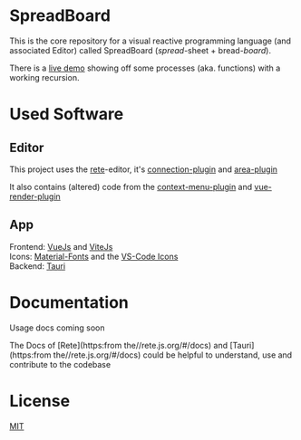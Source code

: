 # SpreadBoard

This is the core repository for a visual reactive programming language (and associated Editor) called SpreadBoard (*spread*-sheet + bread-*board*).

There is a [live demo](https://spreadboard.github.io/spreadBoardCore/dist/) showing off some processes (aka. functions) with a working recursion.

# Used Software
## Editor

This project uses the [rete](https://rete.js.org/)-editor, it's [connection-plugin](https://github.com/retejs/connection-plugin) and [area-plugin](https://github.com/retejs/area-plugin)

It also contains (altered) code from the [context-menu-plugin](https://github.com/retejs/context-menu-plugin) and [vue-render-plugin](https://github.com/retejs/vue-render-plugin)

## App

Frontend: [VueJs](https://vuejs.org/) and [ViteJs](https://vitejs.dev)  
Icons: [Material-Fonts](https://fonts.google.com/icons) and the [VS-Code Icons](https://github.com/microsoft/vscode-icons)  
Backend: [Tauri](https://tauri.app/)  

# Documentation

Usage docs coming soon  

The Docs of [Rete](https:from the//rete.js.org/#/docs) and [Tauri](https:from the//rete.js.org/#/docs) could be helpful to understand, use and contribute to the codebase  



# License

[MIT](https://opensource.org/licenses/MIT)
